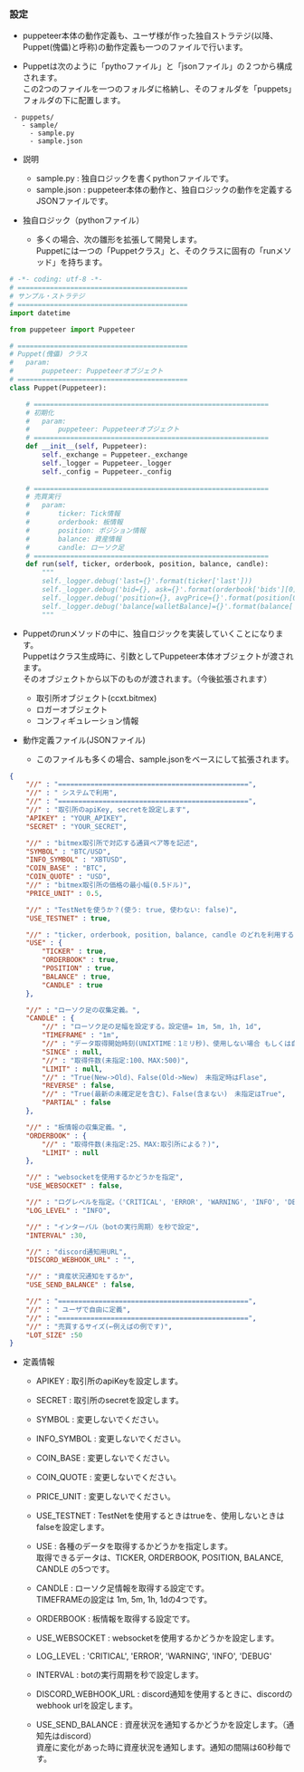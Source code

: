 ### 設定

- puppeteer本体の動作定義も、ユーザ様が作った独自ストラテジ(以降、Puppet(傀儡)と呼称)の動作定義も一つのファイルで行います。

- Puppetは次のように「pythoファイル」と「jsonファイル」の２つから構成されます。   
この2つのファイルを一つのフォルダに格納し、そのフォルダを「puppets」フォルダの下に配置します。

```
 - puppets/
   - sample/
     - sample.py
     - sample.json
```

- 説明
  - sample.py : 独自ロジックを書くpythonファイルです。
  - sample.json : puppeteer本体の動作と、独自ロジックの動作を定義するJSONファイルです。

- 独自ロジック（pythonファイル）

  - 多くの場合、次の雛形を拡張して開発します。   
Puppetには一つの「Puppetクラス」と、そのクラスに固有の「runメソッド」を持ちます。

```python
# -*- coding: utf-8 -*-
# ==========================================
# サンプル・ストラテジ
# ==========================================
import datetime

from puppeteer import Puppeteer

# ==========================================
# Puppet(傀儡) クラス
#   param:
#       puppeteer: Puppeteerオブジェクト
# ==========================================
class Puppet(Puppeteer):

    # ==========================================================
    # 初期化
    #   param:
    #       puppeteer: Puppeteerオブジェクト
    # ==========================================================
    def __init__(self, Puppeteer):
        self._exchange = Puppeteer._exchange
        self._logger = Puppeteer._logger
        self._config = Puppeteer._config
        
    # ==========================================================
    # 売買実行
    #   param:
    #       ticker: Tick情報
    #       orderbook: 板情報
    #       position: ポジション情報
    #       balance: 資産情報
    #       candle: ローソク足
    # ==========================================================
    def run(self, ticker, orderbook, position, balance, candle):
        """
        self._logger.debug('last={}'.format(ticker['last']))
        self._logger.debug('bid={}, ask={}'.format(orderbook['bids'][0][0], orderbook['asks'][0][0]))
        self._logger.debug('position={}, avgPrice={}'.format(position[0]['currentQty'], position[0]['avgEntryPrice']))
        self._logger.debug('balance[walletBalance]={}'.format(balance['info'][0]['walletBalance'] * 0.00000001))
        """
```

- Puppetのrunメソッドの中に、独自ロジックを実装していくことになります。   
Puppetはクラス生成時に、引数としてPuppeteer本体オブジェクトが渡されます。   
そのオブジェクトから以下のものが渡されます。（今後拡張されます）
  - 取引所オブジェクト(ccxt.bitmex)
  - ロガーオブジェクト
  - コンフィギュレーション情報


- 動作定義ファイル(JSONファイル)

  - このファイルも多くの場合、sample.jsonをベースにして拡張されます。

```json
{
    "//" : "===============================================",
    "//" : " システムで利用",
    "//" : "===============================================",
    "//" : "取引所のapiKey, secretを設定します",
    "APIKEY" : "YOUR_APIKEY",
    "SECRET" : "YOUR_SECRET",

    "//" : "bitmex取引所で対応する通貨ペア等を記述",
    "SYMBOL" : "BTC/USD",
    "INFO_SYMBOL" : "XBTUSD",
    "COIN_BASE" : "BTC",
    "COIN_QUOTE" : "USD",
    "//" : "bitmex取引所の価格の最小幅(0.5ドル)",
    "PRICE_UNIT" : 0.5,

    "//" : "TestNetを使うか？(使う: true, 使わない: false)",
    "USE_TESTNET" : true,

    "//" : "ticker, orderbook, position, balance, candle のどれを利用するかを指定する。Falseを指定した場合はそのデータは取得しない",
    "USE" : {
        "TICKER" : true,
        "ORDERBOOK" : true,
        "POSITION" : true,
        "BALANCE" : true,
        "CANDLE" : true
    },

    "//" : "ローソク足の収集定義。",
    "CANDLE" : {
        "//" : "ローソク足の足幅を設定する。設定値= 1m, 5m, 1h, 1d",
        "TIMEFRAME" : "1m",
        "//" : "データ取得開始時刻(UNIXTIME：1ミリ秒)、使用しない場合 もしくは自動の場合は null(None) を指定",
        "SINCE" : null,
        "//" : "取得件数(未指定:100、MAX:500)",
        "LIMIT" : null,
        "//" : "True(New->Old)、False(Old->New)　未指定時はFlase",
        "REVERSE" : false,
        "//" : "True(最新の未確定足を含む)、False(含まない)　未指定はTrue",
        "PARTIAL" : false
    },

    "//" : "板情報の収集定義。",
    "ORDERBOOK" : {
        "//" : "取得件数(未指定:25、MAX:取引所による？)",
        "LIMIT" : null
    },

    "//" : "websocketを使用するかどうかを指定",
    "USE_WEBSOCKET" : false,

    "//" : "ログレベルを指定。（'CRITICAL', 'ERROR', 'WARNING', 'INFO', 'DEBUG'）",
    "LOG_LEVEL" : "INFO",

    "//" : "インターバル（botの実行周期）を秒で設定",
    "INTERVAL" :30,

    "//" : "discord通知用URL",
    "DISCORD_WEBHOOK_URL" : "",

    "//" : "資産状況通知をするか",
    "USE_SEND_BALANCE" : false,

    "//" : "===============================================",
    "//" : " ユーザで自由に定義",
    "//" : "===============================================",
    "//" : "売買するサイズ(←例えばの例です)",
    "LOT_SIZE" :50
}
```

- 定義情報

  - APIKEY : 取引所のapiKeyを設定します。
  - SECRET : 取引所のsecretを設定します。

  - SYMBOL : 変更しないでください。
  - INFO_SYMBOL : 変更しないでください。
  - COIN_BASE : 変更しないでください。
  - COIN_QUOTE : 変更しないでください。
  - PRICE_UNIT : 変更しないでください。

  - USE_TESTNET : TestNetを使用するときはtrueを、使用しないときはfalseを設定します。

  - USE : 各種のデータを取得するかどうかを指定します。   
  取得できるデータは、TICKER, ORDERBOOK, POSITION, BALANCE, CANDLE の5つです。

  - CANDLE : ローソク足情報を取得する設定です。   
  TIMEFRAMEの設定は 1m, 5m, 1h, 1dの4つです。

  - ORDERBOOK : 板情報を取得する設定です。

  - USE_WEBSOCKET : websocketを使用するかどうかを設定します。

  - LOG_LEVEL : 'CRITICAL', 'ERROR', 'WARNING', 'INFO', 'DEBUG'

  - INTERVAL : botの実行周期を秒で設定します。

  - DISCORD_WEBHOOK_URL : discord通知を使用するときに、discordのwebhook urlを設定します。
  
  - USE_SEND_BALANCE : 資産状況を通知するかどうかを設定します。（通知先はdiscord）   
  資産に変化があった時に資産状況を通知します。通知の間隔は60秒毎です。